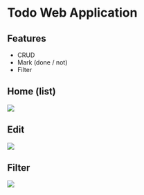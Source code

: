 # Todo Web Application

## Features 

- CRUD
- Mark (done / not)
- Filter

## Home (list)

![]([http://url/to/img.png](https://github.com/slezyradosti/TodoWebApp/blob/master/TodoWebApp/Screens/todo_home.png)https://github.com/slezyradosti/TodoWebApp/blob/master/TodoWebApp/Screens/todo_home.png)

## Edit

![]([http://url/to/img.png](https://github.com/slezyradosti/TodoWebApp/blob/master/TodoWebApp/Screens/todo_edit.png)https://github.com/slezyradosti/TodoWebApp/blob/master/TodoWebApp/Screens/todo_edit.png)

## Filter

![]([http://url/to/img.png](https://github.com/slezyradosti/TodoWebApp/blob/master/TodoWebApp/Screens/todo_filters.png)https://github.com/slezyradosti/TodoWebApp/blob/master/TodoWebApp/Screens/todo_filters.png)
